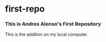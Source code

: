 # first-repo
### This is Andres Alonso's First Repository

This is the addition on my local computer.